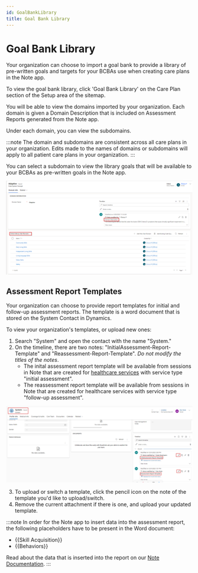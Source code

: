 ```yaml
---
id: GoalBankLibrary
title: Goal Bank Library
---
```


# Goal Bank Library

Your organization can choose to import a goal bank to provide a library of pre-written goals and targets for your BCBAs use when creating care plans in the Note app.

To view the goal bank library, click 'Goal Bank Library' on the Care Plan section of the Setup area of the sitemap.

You will be able to view the domains imported by your organization. Each domain is given a Domain Description that is included on Assessment Reports generated from the Note app.

Under each domain, you can view the subdomains.

:::note
The domain and subdomains are consistent across all care plans in your organization. Edits made to the names of domains or subdomains will apply to all patient care plans in your organization.
:::

You can select a subdomain to view the library goals that will be available to your BCBAs as pre-written goals in the Note app.

<img src ="/img/domain.png" width="850"/>

## Assessment Report Templates

Your organization can choose to provide report templates for initial and follow-up assessment reports. The template is a word document that is stored on the System Contact in Dynamics.

To view your organization's templates, or upload new ones:

1. Search "System" and open the contact with the name "System."
2. On the timeline, there are two notes: "InitialAssessment-Report-Template" and "Reassessment-Report-Template". *Do not modify the titles of the notes*.
    - The inital assessment report template will be available from sessions in Note that are created for [healthcare services](../AdminSetup/HealthcareService.md) with service type "initial assessment".
    - The reassessment report template will be available from sessions in Note that are created for healthcare services with service type "follow-up assessment".

<img src ="/img/assessmentreport.png" width="900"/>

3. To upload or switch a template, click the pencil icon on the note of the template you'd like to upload/switch.
4. Remove the current attachment if there is one, and upload your updated template.


:::note
In order for the Note app to insert data into the assessment report, the following placeholders have to be present in the Word document:
- {{Skill Acquisition}}
- {{Behaviors}}

Read about the data that is inserted into the report on our [Note Documentation](https://notedocs.chorus.cloud/docs/Reports/AssessmentReport#assessment-data).
:::